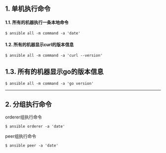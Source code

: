 ## 1. 单机执行命令

#### 1.1. 所有的机器执行一条本地命令

```shell
$ ansible all -m command -a 'date'
```

#### 1.2. 所有的机器显示curl的版本信息

```shell
$ ansible all -m command -a 'curl --version'
```


## 1.3. 所有的机器显示go的版本信息

```shell
$ ansible all -m command -a 'go version'
```


---------------------------------------------------------


## 2. 分组执行命令

orderer组执行命令

```shell
$ ansible orderer -a 'date'
```

peer组执行命令

```shell
$ ansible peer -a 'date'
```








